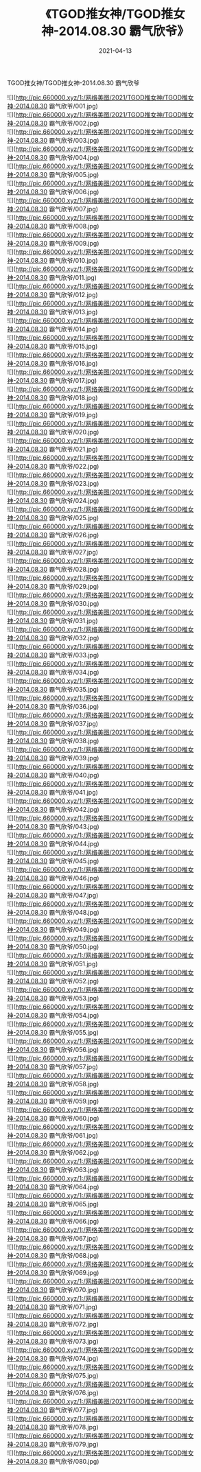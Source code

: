 ﻿---
layout: post
title:  《TGOD推女神/TGOD推女神-2014.08.30 霸气欣爷》
date:   2021-04-13
img: http://pic.660000.xyz/1:/网络美图/2021/TGOD推女神/TGOD推女神-2014.08.30 霸气欣爷/000.jpg
categories: [美女, 清纯, 唯美]
---

TGOD推女神/TGOD推女神-2014.08.30 霸气欣爷

 ![](http://pic.660000.xyz/1:/网络美图/2021/TGOD推女神/TGOD推女神-2014.08.30 霸气欣爷/001.jpg) <br>![](http://pic.660000.xyz/1:/网络美图/2021/TGOD推女神/TGOD推女神-2014.08.30 霸气欣爷/002.jpg) <br>![](http://pic.660000.xyz/1:/网络美图/2021/TGOD推女神/TGOD推女神-2014.08.30 霸气欣爷/003.jpg) <br>![](http://pic.660000.xyz/1:/网络美图/2021/TGOD推女神/TGOD推女神-2014.08.30 霸气欣爷/004.jpg) <br>![](http://pic.660000.xyz/1:/网络美图/2021/TGOD推女神/TGOD推女神-2014.08.30 霸气欣爷/005.jpg) <br>![](http://pic.660000.xyz/1:/网络美图/2021/TGOD推女神/TGOD推女神-2014.08.30 霸气欣爷/006.jpg) <br>![](http://pic.660000.xyz/1:/网络美图/2021/TGOD推女神/TGOD推女神-2014.08.30 霸气欣爷/007.jpg) <br>![](http://pic.660000.xyz/1:/网络美图/2021/TGOD推女神/TGOD推女神-2014.08.30 霸气欣爷/008.jpg) <br>![](http://pic.660000.xyz/1:/网络美图/2021/TGOD推女神/TGOD推女神-2014.08.30 霸气欣爷/009.jpg) <br>![](http://pic.660000.xyz/1:/网络美图/2021/TGOD推女神/TGOD推女神-2014.08.30 霸气欣爷/010.jpg) <br>![](http://pic.660000.xyz/1:/网络美图/2021/TGOD推女神/TGOD推女神-2014.08.30 霸气欣爷/011.jpg) <br>![](http://pic.660000.xyz/1:/网络美图/2021/TGOD推女神/TGOD推女神-2014.08.30 霸气欣爷/012.jpg) <br>![](http://pic.660000.xyz/1:/网络美图/2021/TGOD推女神/TGOD推女神-2014.08.30 霸气欣爷/013.jpg) <br>![](http://pic.660000.xyz/1:/网络美图/2021/TGOD推女神/TGOD推女神-2014.08.30 霸气欣爷/014.jpg) <br>![](http://pic.660000.xyz/1:/网络美图/2021/TGOD推女神/TGOD推女神-2014.08.30 霸气欣爷/015.jpg) <br>![](http://pic.660000.xyz/1:/网络美图/2021/TGOD推女神/TGOD推女神-2014.08.30 霸气欣爷/016.jpg) <br>![](http://pic.660000.xyz/1:/网络美图/2021/TGOD推女神/TGOD推女神-2014.08.30 霸气欣爷/017.jpg) <br>![](http://pic.660000.xyz/1:/网络美图/2021/TGOD推女神/TGOD推女神-2014.08.30 霸气欣爷/018.jpg) <br>![](http://pic.660000.xyz/1:/网络美图/2021/TGOD推女神/TGOD推女神-2014.08.30 霸气欣爷/019.jpg) <br>![](http://pic.660000.xyz/1:/网络美图/2021/TGOD推女神/TGOD推女神-2014.08.30 霸气欣爷/020.jpg) <br>![](http://pic.660000.xyz/1:/网络美图/2021/TGOD推女神/TGOD推女神-2014.08.30 霸气欣爷/021.jpg) <br>![](http://pic.660000.xyz/1:/网络美图/2021/TGOD推女神/TGOD推女神-2014.08.30 霸气欣爷/022.jpg) <br>![](http://pic.660000.xyz/1:/网络美图/2021/TGOD推女神/TGOD推女神-2014.08.30 霸气欣爷/023.jpg) <br>![](http://pic.660000.xyz/1:/网络美图/2021/TGOD推女神/TGOD推女神-2014.08.30 霸气欣爷/024.jpg) <br>![](http://pic.660000.xyz/1:/网络美图/2021/TGOD推女神/TGOD推女神-2014.08.30 霸气欣爷/025.jpg) <br>![](http://pic.660000.xyz/1:/网络美图/2021/TGOD推女神/TGOD推女神-2014.08.30 霸气欣爷/026.jpg) <br>![](http://pic.660000.xyz/1:/网络美图/2021/TGOD推女神/TGOD推女神-2014.08.30 霸气欣爷/027.jpg) <br>![](http://pic.660000.xyz/1:/网络美图/2021/TGOD推女神/TGOD推女神-2014.08.30 霸气欣爷/028.jpg) <br>![](http://pic.660000.xyz/1:/网络美图/2021/TGOD推女神/TGOD推女神-2014.08.30 霸气欣爷/029.jpg) <br>![](http://pic.660000.xyz/1:/网络美图/2021/TGOD推女神/TGOD推女神-2014.08.30 霸气欣爷/030.jpg) <br>![](http://pic.660000.xyz/1:/网络美图/2021/TGOD推女神/TGOD推女神-2014.08.30 霸气欣爷/031.jpg) <br>![](http://pic.660000.xyz/1:/网络美图/2021/TGOD推女神/TGOD推女神-2014.08.30 霸气欣爷/032.jpg) <br>![](http://pic.660000.xyz/1:/网络美图/2021/TGOD推女神/TGOD推女神-2014.08.30 霸气欣爷/033.jpg) <br>![](http://pic.660000.xyz/1:/网络美图/2021/TGOD推女神/TGOD推女神-2014.08.30 霸气欣爷/034.jpg) <br>![](http://pic.660000.xyz/1:/网络美图/2021/TGOD推女神/TGOD推女神-2014.08.30 霸气欣爷/035.jpg) <br>![](http://pic.660000.xyz/1:/网络美图/2021/TGOD推女神/TGOD推女神-2014.08.30 霸气欣爷/036.jpg) <br>![](http://pic.660000.xyz/1:/网络美图/2021/TGOD推女神/TGOD推女神-2014.08.30 霸气欣爷/037.jpg) <br>![](http://pic.660000.xyz/1:/网络美图/2021/TGOD推女神/TGOD推女神-2014.08.30 霸气欣爷/038.jpg) <br>![](http://pic.660000.xyz/1:/网络美图/2021/TGOD推女神/TGOD推女神-2014.08.30 霸气欣爷/039.jpg) <br>![](http://pic.660000.xyz/1:/网络美图/2021/TGOD推女神/TGOD推女神-2014.08.30 霸气欣爷/040.jpg) <br>![](http://pic.660000.xyz/1:/网络美图/2021/TGOD推女神/TGOD推女神-2014.08.30 霸气欣爷/041.jpg) <br>![](http://pic.660000.xyz/1:/网络美图/2021/TGOD推女神/TGOD推女神-2014.08.30 霸气欣爷/042.jpg) <br>![](http://pic.660000.xyz/1:/网络美图/2021/TGOD推女神/TGOD推女神-2014.08.30 霸气欣爷/043.jpg) <br>![](http://pic.660000.xyz/1:/网络美图/2021/TGOD推女神/TGOD推女神-2014.08.30 霸气欣爷/044.jpg) <br>![](http://pic.660000.xyz/1:/网络美图/2021/TGOD推女神/TGOD推女神-2014.08.30 霸气欣爷/045.jpg) <br>![](http://pic.660000.xyz/1:/网络美图/2021/TGOD推女神/TGOD推女神-2014.08.30 霸气欣爷/046.jpg) <br>![](http://pic.660000.xyz/1:/网络美图/2021/TGOD推女神/TGOD推女神-2014.08.30 霸气欣爷/047.jpg) <br>![](http://pic.660000.xyz/1:/网络美图/2021/TGOD推女神/TGOD推女神-2014.08.30 霸气欣爷/048.jpg) <br>![](http://pic.660000.xyz/1:/网络美图/2021/TGOD推女神/TGOD推女神-2014.08.30 霸气欣爷/049.jpg) <br>![](http://pic.660000.xyz/1:/网络美图/2021/TGOD推女神/TGOD推女神-2014.08.30 霸气欣爷/050.jpg) <br>![](http://pic.660000.xyz/1:/网络美图/2021/TGOD推女神/TGOD推女神-2014.08.30 霸气欣爷/051.jpg) <br>![](http://pic.660000.xyz/1:/网络美图/2021/TGOD推女神/TGOD推女神-2014.08.30 霸气欣爷/052.jpg) <br>![](http://pic.660000.xyz/1:/网络美图/2021/TGOD推女神/TGOD推女神-2014.08.30 霸气欣爷/053.jpg) <br>![](http://pic.660000.xyz/1:/网络美图/2021/TGOD推女神/TGOD推女神-2014.08.30 霸气欣爷/054.jpg) <br>![](http://pic.660000.xyz/1:/网络美图/2021/TGOD推女神/TGOD推女神-2014.08.30 霸气欣爷/055.jpg) <br>![](http://pic.660000.xyz/1:/网络美图/2021/TGOD推女神/TGOD推女神-2014.08.30 霸气欣爷/056.jpg) <br>![](http://pic.660000.xyz/1:/网络美图/2021/TGOD推女神/TGOD推女神-2014.08.30 霸气欣爷/057.jpg) <br>![](http://pic.660000.xyz/1:/网络美图/2021/TGOD推女神/TGOD推女神-2014.08.30 霸气欣爷/058.jpg) <br>![](http://pic.660000.xyz/1:/网络美图/2021/TGOD推女神/TGOD推女神-2014.08.30 霸气欣爷/059.jpg) <br>![](http://pic.660000.xyz/1:/网络美图/2021/TGOD推女神/TGOD推女神-2014.08.30 霸气欣爷/060.jpg) <br>![](http://pic.660000.xyz/1:/网络美图/2021/TGOD推女神/TGOD推女神-2014.08.30 霸气欣爷/061.jpg) <br>![](http://pic.660000.xyz/1:/网络美图/2021/TGOD推女神/TGOD推女神-2014.08.30 霸气欣爷/062.jpg) <br>![](http://pic.660000.xyz/1:/网络美图/2021/TGOD推女神/TGOD推女神-2014.08.30 霸气欣爷/063.jpg) <br>![](http://pic.660000.xyz/1:/网络美图/2021/TGOD推女神/TGOD推女神-2014.08.30 霸气欣爷/064.jpg) <br>![](http://pic.660000.xyz/1:/网络美图/2021/TGOD推女神/TGOD推女神-2014.08.30 霸气欣爷/065.jpg) <br>![](http://pic.660000.xyz/1:/网络美图/2021/TGOD推女神/TGOD推女神-2014.08.30 霸气欣爷/066.jpg) <br>![](http://pic.660000.xyz/1:/网络美图/2021/TGOD推女神/TGOD推女神-2014.08.30 霸气欣爷/067.jpg) <br>![](http://pic.660000.xyz/1:/网络美图/2021/TGOD推女神/TGOD推女神-2014.08.30 霸气欣爷/068.jpg) <br>![](http://pic.660000.xyz/1:/网络美图/2021/TGOD推女神/TGOD推女神-2014.08.30 霸气欣爷/069.jpg) <br>![](http://pic.660000.xyz/1:/网络美图/2021/TGOD推女神/TGOD推女神-2014.08.30 霸气欣爷/070.jpg) <br>![](http://pic.660000.xyz/1:/网络美图/2021/TGOD推女神/TGOD推女神-2014.08.30 霸气欣爷/071.jpg) <br>![](http://pic.660000.xyz/1:/网络美图/2021/TGOD推女神/TGOD推女神-2014.08.30 霸气欣爷/072.jpg) <br>![](http://pic.660000.xyz/1:/网络美图/2021/TGOD推女神/TGOD推女神-2014.08.30 霸气欣爷/073.jpg) <br>![](http://pic.660000.xyz/1:/网络美图/2021/TGOD推女神/TGOD推女神-2014.08.30 霸气欣爷/074.jpg) <br>![](http://pic.660000.xyz/1:/网络美图/2021/TGOD推女神/TGOD推女神-2014.08.30 霸气欣爷/075.jpg) <br>![](http://pic.660000.xyz/1:/网络美图/2021/TGOD推女神/TGOD推女神-2014.08.30 霸气欣爷/076.jpg) <br>![](http://pic.660000.xyz/1:/网络美图/2021/TGOD推女神/TGOD推女神-2014.08.30 霸气欣爷/077.jpg) <br>![](http://pic.660000.xyz/1:/网络美图/2021/TGOD推女神/TGOD推女神-2014.08.30 霸气欣爷/078.jpg) <br>![](http://pic.660000.xyz/1:/网络美图/2021/TGOD推女神/TGOD推女神-2014.08.30 霸气欣爷/079.jpg) <br>![](http://pic.660000.xyz/1:/网络美图/2021/TGOD推女神/TGOD推女神-2014.08.30 霸气欣爷/080.jpg) <br>